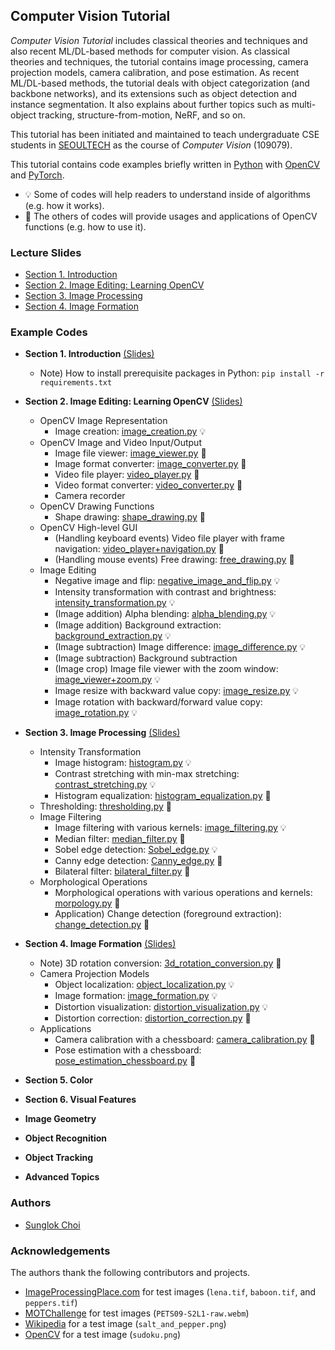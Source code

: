 ## Computer Vision Tutorial

_Computer Vision Tutorial_ includes classical theories and techniques and also recent ML/DL-based methods for computer vision. As classical theories and techniques, the tutorial contains image processing, camera projection models, camera calibration, and pose estimation. As recent ML/DL-based methods, the tutorial deals with object categorization (and backbone networks), and its extensions such as object detection and instance segmentation. It also explains about further topics such as multi-object tracking, structure-from-motion, NeRF, and so on.

This tutorial has been initiated and maintained to teach undergraduate CSE students in [SEOULTECH](https://en.seoultech.ac.kr/) as the course of _Computer Vision_ (109079).

This tutorial contains code examples briefly written in [Python](https://python.org/) with [OpenCV](https://opencv.org/) and [PyTorch](https://pytorch.org/).
* :bulb: Some of codes will help readers to understand inside of algorithms (e.g. how it works).
* :wrench: The others of codes will provide usages and applications of OpenCV functions (e.g. how to use it).



### Lecture Slides
* [Section 1. Introduction](https://github.com/mint-lab/cv_tutorial/blob/master/slides/01_introduction.pdf)
* [Section 2. Image Editing: Learning OpenCV](https://github.com/mint-lab/cv_tutorial/blob/master/slides/02_image_editing.pdf)
* [Section 3. Image Processing](https://github.com/mint-lab/cv_tutorial/blob/master/slides/03_image_processing.pdf)
* [Section 4. Image Formation](https://github.com/mint-lab/cv_tutorial/blob/master/slides/04_image_formation.pdf)



### Example Codes
* **Section 1. Introduction** [(Slides)](https://github.com/mint-lab/cv_tutorial/blob/master/slides/01_introduction.pdf)
   * Note) How to install prerequisite packages in Python: `pip install -r requirements.txt`

* **Section 2. Image Editing: Learning OpenCV** [(Slides)](https://github.com/mint-lab/cv_tutorial/blob/master/slides/02_image_editing.pdf)
   * OpenCV Image Representation
      * Image creation: [image_creation.py](https://github.com/mint-lab/cv_tutorial/blob/master/examples/image_creation.py) :bulb:
   * OpenCV Image and Video Input/Output
      * Image file viewer: [image_viewer.py](https://github.com/mint-lab/cv_tutorial/blob/master/examples/image_viewer.py) :wrench:
      * Image format converter: [image_converter.py](https://github.com/mint-lab/cv_tutorial/blob/master/examples/image_converter.py) :wrench:
      * Video file player: [video_player.py](https://github.com/mint-lab/cv_tutorial/blob/master/examples/video_player.py) :wrench:
      * Video format converter: [video_converter.py](https://github.com/mint-lab/cv_tutorial/blob/master/examples/video_converter.py) :wrench:
      * Camera recorder
   * OpenCV Drawing Functions
      * Shape drawing: [shape_drawing.py](https://github.com/mint-lab/cv_tutorial/blob/master/examples/shape_drawing.py) :wrench:
   * OpenCV High-level GUI
      * (Handling keyboard events) Video file player with frame navigation: [video_player+navigation.py](https://github.com/mint-lab/cv_tutorial/blob/master/examples/video_player%2Bnavigation.py) :wrench:
      * (Handling mouse events) Free drawing: [free_drawing.py](https://github.com/mint-lab/cv_tutorial/blob/master/examples/free_drawing.py) :wrench:
   * Image Editing
      * Negative image and flip: [negative_image_and_flip.py](https://github.com/mint-lab/cv_tutorial/blob/master/examples/negative_image_and_flip.py) :bulb:
      * Intensity transformation with contrast and brightness: [intensity_transformation.py](https://github.com/mint-lab/cv_tutorial/blob/master/examples/intensity_transformation.py) :bulb:
      * (Image addition) Alpha blending: [alpha_blending.py](https://github.com/mint-lab/cv_tutorial/blob/master/examples/alpha_blending.py) :bulb:
      * (Image addition) Background extraction: [background_extraction.py](https://github.com/mint-lab/cv_tutorial/blob/master/examples/background_extraction.py) :bulb:
      * (Image subtraction) Image difference: [image_difference.py](https://github.com/mint-lab/cv_tutorial/blob/master/examples/image_difference.py) :bulb:
      * (Image subtraction) Background subtraction
      * (Image crop) Image file viewer with the zoom window: [image_viewer+zoom.py](https://github.com/mint-lab/cv_tutorial/blob/master/examples/image_viewer%2Bzoom.py) :bulb:
      * Image resize with backward value copy: [image_resize.py](https://github.com/mint-lab/cv_tutorial/blob/master/examples/image_resize.py) :bulb:
      * Image rotation with backward/forward value copy: [image_rotation.py](https://github.com/mint-lab/cv_tutorial/blob/master/examples/image_rotation.py) :bulb:

* **Section 3. Image Processing** [(Slides)](https://github.com/mint-lab/cv_tutorial/blob/master/slides/03_image_processing.pdf)
   * Intensity Transformation
     * Image histogram: [histogram.py](https://github.com/mint-lab/cv_tutorial/blob/master/examples/histogram.py) :bulb:
     * Contrast stretching with min-max stretching: [contrast_stretching.py](https://github.com/mint-lab/cv_tutorial/blob/master/examples/contrast_stretching.py) :bulb:
     * Histogram equalization: [histogram_equalization.py](https://github.com/mint-lab/cv_tutorial/blob/master/examples/histogram_equalization.py) :wrench:
   * Thresholding: [thresholding.py](https://github.com/mint-lab/cv_tutorial/blob/master/examples/thresholding.py) :wrench:
   * Image Filtering
     * Image filtering with various kernels: [image_filtering.py](https://github.com/mint-lab/cv_tutorial/blob/master/examples/image_filtering.py) :bulb:
     * Median filter: [median_filter.py](https://github.com/mint-lab/cv_tutorial/blob/master/examples/median_filter.py) :wrench:
     * Sobel edge detection: [Sobel_edge.py](https://github.com/mint-lab/cv_tutorial/blob/master/examples/Sobel_edge.py) :bulb:
     * Canny edge detection: [Canny_edge.py](https://github.com/mint-lab/cv_tutorial/blob/master/examples/Canny_edge.py) :wrench:
     * Bilateral filter: [bilateral_filter.py](https://github.com/mint-lab/cv_tutorial/blob/master/examples/bilateral_filter.py) :wrench:
   * Morphological Operations
     * Morphological operations with various operations and kernels: [morpology.py](https://github.com/mint-lab/cv_tutorial/blob/master/examples/morpology.py) :wrench:
     * Application) Change detection (foreground extraction): [change_detection.py](https://github.com/mint-lab/cv_tutorial/blob/master/examples/change_detection.py) :wrench:

* **Section 4. Image Formation** [(Slides)](https://github.com/mint-lab/cv_tutorial/blob/master/slides/04_image_formation.pdf)
   * Note) 3D rotation conversion: [3d_rotation_conversion.py](https://github.com/mint-lab/cv_tutorial/blob/master/examples/3d_rotation_conversion.py) :wrench:
   * Camera Projection Models
     * Object localization: [object_localization.py](https://github.com/mint-lab/cv_tutorial/blob/master/examples/object_localization.py) :bulb:
     * Image formation: [image_formation.py](https://github.com/mint-lab/cv_tutorial/blob/master/examples/image_formation.py) :bulb:
     * Distortion visualization: [distortion_visualization.py](https://github.com/mint-lab/cv_tutorial/blob/master/examples/distortion_visualization.py) :bulb:
     * Distortion correction: [distortion_correction.py](https://github.com/mint-lab/cv_tutorial/blob/master/examples/distortion_correction.py) :wrench:
   * Applications
     * Camera calibration with a chessboard: [camera_calibration.py](https://github.com/mint-lab/cv_tutorial/blob/master/examples/camera_calibration.py) :wrench:
     * Pose estimation with a chessboard: [pose_estimation_chessboard.py](https://github.com/mint-lab/cv_tutorial/blob/master/examples/pose_estimation_chessboard.py) :wrench:

* **Section 5. Color**
* **Section 6. Visual Features**
* **Image Geometry**
* **Object Recognition**
* **Object Tracking**
* **Advanced Topics**



### Authors
* [Sunglok Choi](https://github.com/sunglok)



### Acknowledgements
The authors thank the following contributors and projects.

* [ImageProcessingPlace.com](https://www.imageprocessingplace.com/root_files_V3/image_databases.htm) for test images (`lena.tif`, `baboon.tif`, and `peppers.tif`)
* [MOTChallenge](https://motchallenge.net/vis/PETS09-S2L1) for test images (`PETS09-S2L1-raw.webm`)
* [Wikipedia](https://en.wikipedia.org/wiki/Salt-and-pepper_noise) for a test image (`salt_and_pepper.png`)
* [OpenCV](https://github.com/opencv/opencv/tree/4.x/samples/data) for a test image (`sudoku.png`)
